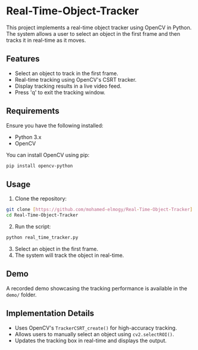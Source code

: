 # Real-Time-Object-Tracker

This project implements a real-time object tracker using OpenCV in Python. The system allows a user to select an object in the first frame and then tracks it in real-time as it moves.

## Features

- Select an object to track in the first frame.
- Real-time tracking using OpenCV's CSRT tracker.
- Display tracking results in a live video feed.
- Press 'q' to exit the tracking window.

## Requirements

Ensure you have the following installed:

- Python 3.x
- OpenCV

You can install OpenCV using pip:

```sh
pip install opencv-python
```

## Usage

1. Clone the repository:

```sh
git clone [https://github.com/mohamed-elmogy/Real-Time-Object-Tracker]
cd Real-Time-Object-Tracker
```

2. Run the script:

```sh
python real_time_tracker.py
```

3. Select an object in the first frame.
4. The system will track the object in real-time.

## Demo

A recorded demo showcasing the tracking performance is available in the `demo/` folder.

## Implementation Details

- Uses OpenCV's `TrackerCSRT_create()` for high-accuracy tracking.
- Allows users to manually select an object using `cv2.selectROI()`.
- Updates the tracking box in real-time and displays the output.

##



